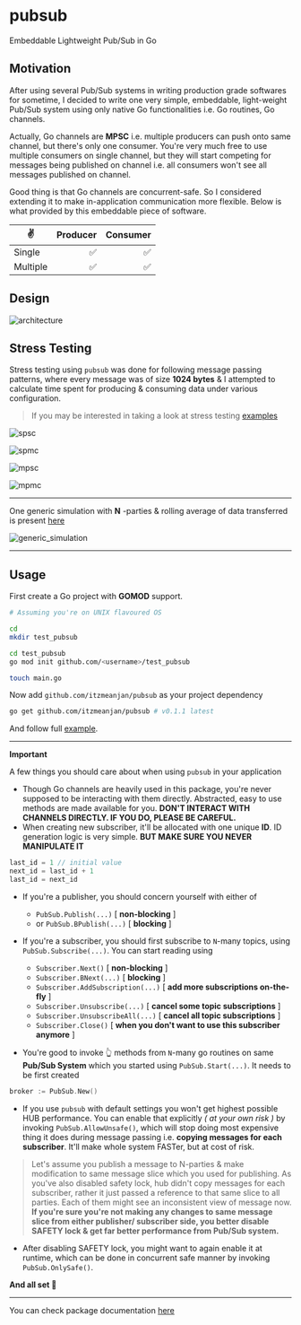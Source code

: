# pubsub
Embeddable Lightweight Pub/Sub in Go

## Motivation

After using several Pub/Sub systems in writing production grade softwares for sometime, I decided to write one very simple, embeddable, light-weight Pub/Sub system using only native Go functionalities i.e. Go routines, Go channels.

Actually, Go channels are **MPSC** i.e. multiple producers can push onto same channel, but there's only one consumer. You're very much free to use multiple consumers on single channel, but they will start competing for messages being published on channel i.e. all consumers won't see all messages published on channel.

Good thing is that Go channels are concurrent-safe. So I considered extending it to make in-application communication more flexible. Below is what provided by this embeddable piece of software.

✌️ | Producer | Consumer
--- | --: | --:
Single | ✅ | ✅
Multiple | ✅ | ✅

## Design

![architecture](./sc/architecture.jpg)

## Stress Testing

Stress testing using `pubsub` was done for following message passing patterns, where every message was of size **1024 bytes** & I attempted to calculate time spent for producing & consuming data under various configuration.

> If you may be interested in taking a look at stress testing [examples](./stress)

![spsc](./sc/spsc.png)

![spmc](./sc/spmc.png)

![mpsc](./sc/mpsc.png)

![mpmc](./sc/mpmc.png)

---

One generic simulation with **N** -parties & rolling average of data transferred is present [here](./stress/generic/main.go)

![generic_simulation](./sc/generic.png)

---

## Usage

First create a Go project with **GOMOD** support.

```bash
# Assuming you're on UNIX flavoured OS

cd
mkdir test_pubsub

cd test_pubsub
go mod init github.com/<username>/test_pubsub

touch main.go
```

Now add `github.com/itzmeanjan/pubsub` as your project dependency

```bash
go get github.com/itzmeanjan/pubsub # v0.1.1 latest
```

And follow full [example](./example/main.go).

---

**Important**

A few things you should care about when using `pubsub` in your application

- Though Go channels are heavily used in this package, you're never supposed to be interacting with them directly. Abstracted, easy to use methods are made available for you. **DON'T INTERACT WITH CHANNELS DIRECTLY. IF YOU DO, PLEASE BE CAREFUL.**
- When creating new subscriber, it'll be allocated with one unique **ID**. ID generation logic is very simple. **BUT MAKE SURE YOU NEVER MANIPULATE IT**

```js
last_id = 1 // initial value
next_id = last_id + 1
last_id = next_id
```

- If you're a publisher, you should concern yourself with either of
    - `PubSub.Publish(...)` [ **non-blocking** ]
    - or `PubSub.BPublish(...)` [ **blocking** ]
- If you're a subscriber, you should first subscribe to `N`-many topics, using `PubSub.Subscribe(...)`. You can start reading using
    - `Subscriber.Next()` [ **non-blocking** ]
    - `Subscriber.BNext(...)` [ **blocking** ]
    - `Subscriber.AddSubscription(...)` [ **add more subscriptions on-the-fly** ]
    - `Subscriber.Unsubscribe(...)` [ **cancel some topic subscriptions** ]
    - `Subscriber.UnsubscribeAll(...)` [ **cancel all topic subscriptions** ]
    - `Subscriber.Close()` [ **when you don't want to use this subscriber anymore** ]

- You're good to invoke 👆 methods from `N`-many go routines on same **Pub/Sub System** which you started using `PubSub.Start(...)`. It needs to be first created

```go
broker := PubSub.New()
```

- If you use `pubsub` with default settings you won't get highest possible HUB performance. You can enable that explicitly _( at your own risk )_ by invoking `PubSub.AllowUnsafe()`, which will stop doing most expensive thing it does during message passing i.e. **copying messages for each subscriber**. It'll make whole system FASTer, but at cost of risk.
    
> Let's assume you publish a message to N-parties & make modification to same message slice which you used for publishing. As you've also disabled safety lock, hub didn't copy messages for each subscriber, rather it just passed a reference to that same slice to all parties. Each of them might see an inconsistent view of message now. **If you're sure you're not making any changes to same message slice from either publisher/ subscriber side, you better disable SAFETY lock & get far better performance from Pub/Sub system.**

- After disabling SAFETY lock, you might want to again enable it at runtime, which can be done in concurrent safe manner by invoking `PubSub.OnlySafe()`.

**And all set 🚀**

---

You can check package documentation [here](https://pkg.go.dev/github.com/itzmeanjan/pubsub)
